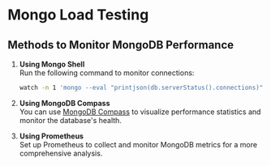 # Mongo Load Testing

## Methods to Monitor MongoDB Performance

1. **Using Mongo Shell**  
   Run the following command to monitor connections:
   ```bash
   watch -n 1 'mongo --eval "printjson(db.serverStatus().connections)"'
   ```

2. **Using MongoDB Compass**  
   You can use [MongoDB Compass](https://www.mongodb.com/products/compass) to visualize performance statistics and monitor the database's health.

3. **Using Prometheus**  
   Set up Prometheus to collect and monitor MongoDB metrics for a more comprehensive analysis.